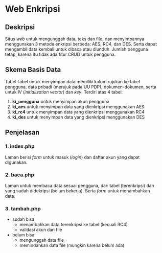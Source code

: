 # Web Enkripsi

## Deskripsi
Situs _web_ untuk mengunggah data, teks dan file, dan menyimpannya menggunakan 3 metode enkripsi berbeda: AES, RC4, dan DES. Serta dapat mengambil data kembali untuk dibaca atau diunduh. Jumlah pengguna tetap, karena itu tidak ada fitur CRUD untuk pengguna.

## Skema Basis Data
Tabel-tabel untuk menyimpan data memiliki kolom rujukan ke tabel pengguna, data pribadi (merujuk pada UU PDP), dokumen-dokumen, serta untuk IV (_initialization vector_) dan _key_. Terdiri atas 4 tabel:<br />
1. **ki_pengguna** untuk menyimpan akun pengguna<br />
2. **ki_aes** untuk menyimpan data yang dienkripsi menggunakan AES<br />
3. **ki_rc4** untuk menyimpan data yang dienkripsi menggunakan RC4<br />
4. **ki_des** untuk menyimpan data yang dienkripsi menggunakan DES

## Penjelasan
### 1. index.php
Laman berisi _form_ untuk masuk (_login_) dan daftar akun yang dapat digunakan.

### 2. baca.php
Laman untuk membaca data sesuai pengguna, dari tabel (terenkripsi) dan yang sudah didekripsi (belum bekerja). Serta _form_ untuk menambahkan data.

### 3. tambah.php
- sudah bisa:
    - menambahkan data terenkripsi ke tabel (kecuali RC4)
    - validasi akun dan file
- belum bisa:
    - mengunggah data file
    - memindahkan data file (mungkin karena belum ada)